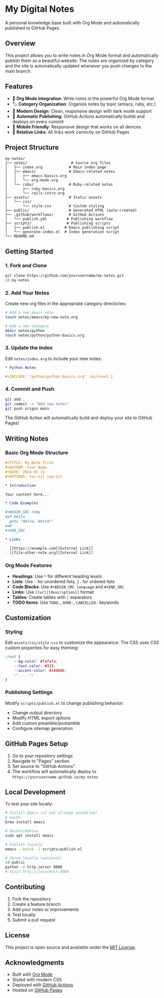# My Digital Notes

A personal knowledge base built with Org Mode and automatically published to GitHub Pages.

## Overview

This project allows you to write notes in Org Mode format and automatically publish them as a beautiful website. The notes are organized by category and the site is automatically updated whenever you push changes to the main branch.

## Features

- 📝 **Org Mode Integration**: Write notes in the powerful Org Mode format
- 🏷️ **Category Organization**: Organize notes by topic (emacs, ruby, etc.)
- 🎨 **Modern Design**: Clean, responsive design with dark mode support
- 🚀 **Automatic Publishing**: GitHub Actions automatically builds and deploys on every commit
- 📱 **Mobile Friendly**: Responsive design that works on all devices
- 🔗 **Relative Links**: All links work correctly on GitHub Pages

## Project Structure

```
my-notes/
├── notes/                    # Source org files
│   ├── index.org            # Main index page
│   ├── emacs/               # Emacs-related notes
│   │   ├── emacs-basics.org
│   │   └── org-mode.org
│   └── ruby/                # Ruby-related notes
│       ├── ruby-basics.org
│       └── rails-intro.org
├── assets/                  # Static assets
│   └── css/
│       └── style.css        # Custom styling
├── public/                  # Generated HTML (auto-created)
├── .github/workflows/       # GitHub Actions
│   └── publish.yml         # Publishing workflow
├── scripts/                # Publishing scripts
│   ├── publish.el         # Emacs publishing script
│   └── generate-index.el  # Index generation script
└── README.md
```

## Getting Started

### 1. Fork and Clone

```bash
git clone https://github.com/yourusername/my-notes.git
cd my-notes
```

### 2. Add Your Notes

Create new org files in the appropriate category directories:

```bash
# Add a new emacs note
touch notes/emacs/my-new-note.org

# Add a new category
mkdir notes/python
touch notes/python/python-basics.org
```

### 3. Update the Index

Edit `notes/index.org` to include your new notes:

```org
* Python Notes

#+INCLUDE: "python/python-basics.org" :minlevel 2
```

### 4. Commit and Push

```bash
git add .
git commit -m "Add new notes"
git push origin main
```

The GitHub Action will automatically build and deploy your site to GitHub Pages!

## Writing Notes

### Basic Org Mode Structure

```org
#+TITLE: My Note Title
#+AUTHOR: Your Name
#+DATE: 2024-01-15
#+OPTIONS: toc:nil num:nil

* Introduction

Your content here...

* Code Examples

#+BEGIN_SRC ruby
def hello
  puts "Hello, World!"
end
#+END_SRC

* Links

- [[https://example.com][External Link]]
- [[file:other-note.org][Internal Link]]
```

### Org Mode Features

- **Headings**: Use `*` for different heading levels
- **Lists**: Use `-` for unordered lists, `1.` for ordered lists
- **Code Blocks**: Use `#+BEGIN_SRC language` and `#+END_SRC`
- **Links**: Use `[[url][description]]` format
- **Tables**: Create tables with `|` separators
- **TODO Items**: Use `TODO:`, `DONE:`, `CANCELLED:` keywords

## Customization

### Styling

Edit `assets/css/style.css` to customize the appearance. The CSS uses CSS custom properties for easy theming:

```css
:root {
    --bg-color: #fafafa;
    --text-color: #333;
    --accent-color: #3498db;
    /* ... */
}
```

### Publishing Settings

Modify `scripts/publish.el` to change publishing behavior:

- Change output directory
- Modify HTML export options
- Add custom preamble/postamble
- Configure sitemap generation

## GitHub Pages Setup

1. Go to your repository settings
2. Navigate to "Pages" section
3. Set source to "GitHub Actions"
4. The workflow will automatically deploy to `https://yourusername.github.io/my-notes`

## Local Development

To test your site locally:

```bash
# Install Emacs (if not already installed)
# macOS
brew install emacs

# Ubuntu/Debian
sudo apt install emacs

# Publish locally
emacs --batch -l scripts/publish.el

# Serve locally (optional)
cd public
python -m http.server 8000
# Visit http://localhost:8000
```

## Contributing

1. Fork the repository
2. Create a feature branch
3. Add your notes or improvements
4. Test locally
5. Submit a pull request

## License

This project is open source and available under the [MIT License](LICENSE).

## Acknowledgments

- Built with [Org Mode](https://orgmode.org/)
- Styled with modern CSS
- Deployed with [GitHub Actions](https://github.com/features/actions)
- Hosted on [GitHub Pages](https://pages.github.com/)